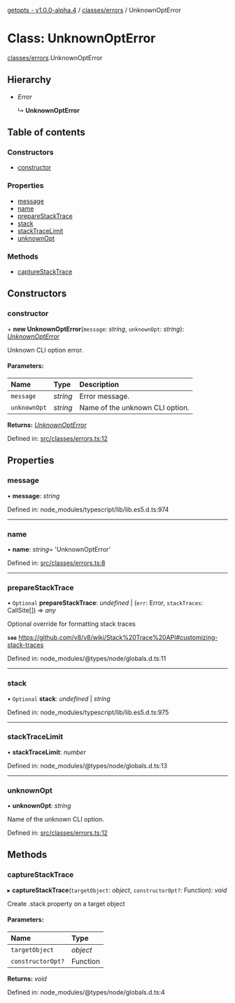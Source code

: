 [getopts - v1.0.0-alpha.4](../README.md) / [classes/errors](../modules/classes_errors.md) / UnknownOptError

# Class: UnknownOptError

[classes/errors](../modules/classes_errors.md).UnknownOptError

## Hierarchy

- _Error_

  ↳ **UnknownOptError**

## Table of contents

### Constructors

- [constructor](classes_errors.unknownopterror.md#constructor)

### Properties

- [message](classes_errors.unknownopterror.md#message)
- [name](classes_errors.unknownopterror.md#name)
- [prepareStackTrace](classes_errors.unknownopterror.md#preparestacktrace)
- [stack](classes_errors.unknownopterror.md#stack)
- [stackTraceLimit](classes_errors.unknownopterror.md#stacktracelimit)
- [unknownOpt](classes_errors.unknownopterror.md#unknownopt)

### Methods

- [captureStackTrace](classes_errors.unknownopterror.md#capturestacktrace)

## Constructors

### constructor

\+ **new UnknownOptError**(`message`: _string_, `unknownOpt`: _string_): [_UnknownOptError_](classes_errors.unknownopterror.md)

Unknown CLI option error.

#### Parameters:

| Name         | Type     | Description                     |
| :----------- | :------- | :------------------------------ |
| `message`    | _string_ | Error message.                  |
| `unknownOpt` | _string_ | Name of the unknown CLI option. |

**Returns:** [_UnknownOptError_](classes_errors.unknownopterror.md)

Defined in: [src/classes/errors.ts:12](https://github.com/prasadrajandran/node-getopts/blob/62e4ad2/src/classes/errors.ts#L12)

## Properties

### message

• **message**: _string_

Defined in: node_modules/typescript/lib/lib.es5.d.ts:974

---

### name

• **name**: _string_= 'UnknownOptError'

Defined in: [src/classes/errors.ts:8](https://github.com/prasadrajandran/node-getopts/blob/62e4ad2/src/classes/errors.ts#L8)

---

### prepareStackTrace

• `Optional` **prepareStackTrace**: _undefined_ \| (`err`: Error, `stackTraces`: CallSite[]) => _any_

Optional override for formatting stack traces

**`see`** https://github.com/v8/v8/wiki/Stack%20Trace%20API#customizing-stack-traces

Defined in: node_modules/@types/node/globals.d.ts:11

---

### stack

• `Optional` **stack**: _undefined_ \| _string_

Defined in: node_modules/typescript/lib/lib.es5.d.ts:975

---

### stackTraceLimit

• **stackTraceLimit**: _number_

Defined in: node_modules/@types/node/globals.d.ts:13

---

### unknownOpt

• **unknownOpt**: _string_

Name of the unknown CLI option.

Defined in: [src/classes/errors.ts:12](https://github.com/prasadrajandran/node-getopts/blob/62e4ad2/src/classes/errors.ts#L12)

## Methods

### captureStackTrace

▸ **captureStackTrace**(`targetObject`: _object_, `constructorOpt?`: Function): _void_

Create .stack property on a target object

#### Parameters:

| Name              | Type     |
| :---------------- | :------- |
| `targetObject`    | _object_ |
| `constructorOpt?` | Function |

**Returns:** _void_

Defined in: node_modules/@types/node/globals.d.ts:4
